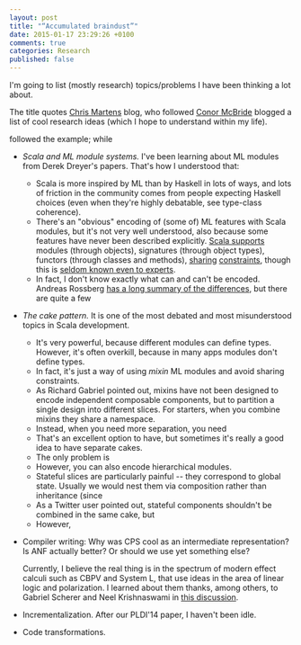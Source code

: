 ```yaml
---
layout: post
title: "“Accumulated braindust”"
date: 2015-01-17 23:29:26 +0100
comments: true
categories: Research
published: false
---
```


I'm going to list (mostly research) topics/problems I have been thinking a lot about.

The title quotes
[Chris Martens](http://lambdamaphone.blogspot.it/2014/12/accumulated-braindust.html)
blog, who followed
[Conor McBride](https://pigworker.wordpress.com/2014/12/30/brains-splattered-all-over-the-walls/)
blogged a list of cool research ideas (which I hope to understand within my
life).

followed the example; while

- *Scala and ML module systems.* I've been learning about ML modules from Derek
  Dreyer's papers. That's how I understood that:

  - Scala is more inspired by ML than by Haskell in lots of ways, and lots of
    friction in the community comes from people expecting Haskell choices (even
    when they're highly debatable, see type-class coherence).
  - There's an "obvious" encoding of (some of) ML features with Scala modules,
    but it's not very well understood, also because some features have never
    been described explicitly.
    [Scala supports](http://www.cs.cmu.edu/~aldrich/courses/819/odersky-scala-theory.pdf)
    modules (through objects), signatures (through object types), functors (through classes and methods), [sharing](https://twitter.com/Blaisorblade/status/473995303100502017) [constraints](https://twitter.com/Blaisorblade/status/485435013333536768),
    though this is
    [seldom known even to experts](https://twitter.com/jonsterling/status/473994585799028736).
  - In fact, I don't know exactly what can and can't be encoded. Andreas Rossberg
    [has a long summary of the differences](http://stackoverflow.com/a/23019436/53974), but there are quite a few 
    
- *The cake pattern.* It is one of the most debated and most misunderstood
  topics in Scala development.

  - It's very powerful, because different modules can define types. However,
    it's often overkill, because in many apps modules don't define types.
  - In fact, it's just a way of using *mixin* ML modules and avoid sharing constraints.
  - As Richard Gabriel pointed out, mixins have not been designed to encode
    independent composable components, but to partition a single design into
    different slices. For starters, when you combine mixins they share a
    namespace.
  - Instead, when you need more separation, you need 
  - That's an excellent option to have, but sometimes it's really a good idea to have separate cakes.
  - The only problem is
  - However, you can also encode hierarchical modules.
  - Stateful slices are particularly painful -- they correspond to global state. Usually we would nest them via composition rather than inheritance (since 
  - As a Twitter user pointed out, stateful components shouldn't be combined in the same cake, but 
  - However, 

- Compiler writing: Why was CPS cool as an intermediate representation? Is ANF
  actually better? Or should we use yet something else?
  
  Currently, I believe the real thing is in the spectrum of modern effect
  calculi such as CBPV and System L, that use ideas in the area of linear logic
  and polarization. I learned about them thanks, among others, to Gabriel Scherer and
  Neel Krishnaswami in [this discussion](http://lambda-the-ultimate.org/node/5038).

- Incrementalization. After our PLDI'14 paper, I haven't been idle.

- Code transformations.

